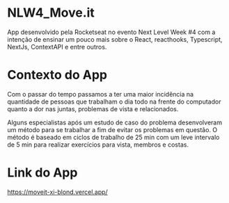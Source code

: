 # NLW4_Move.it

App desenvolvido pela Rocketseat no evento Next Level Week #4 com a intenção de ensinar
um pouco mais sobre o React, reacthooks, Typescript, NextJs, ContextAPI e entre outros.

# Contexto do App

Com o passar do tempo passamos a ter uma maior incidência na quantidade de pessoas que
trabalham o dia todo na frente do computador quanto a dor nas juntas, problemas de vista
e relacionados.

Alguns especialistas após um estudo de caso do problema desenvolveram um método para se
trabalhar a fim de evitar os problemas em questão. O método é baseado em ciclos de trabalho
 de 25 min com um leve intervalo de 5 min para realizar exercícios para vista, membros e costas.
 
# Link do App

https://moveit-xi-blond.vercel.app/
